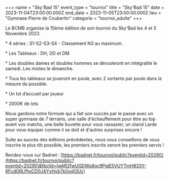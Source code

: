 +++
name = "Sky'Bad 15"
event_type = "tournoi"
title = "Sky'Bad 15"
date = 2023-11-04T23:00:00.000Z
end_date = 2023-11-05T23:00:00.000Z
lieu = "Gymnase Pierre de Coubertin"
categorie = "tournoi_adulte"
+++

Le BCMB organise la 15ème édition de son tournoi du Sky'Bad les 4 et 5 Novembre 2023.


\* 4 séries : S1-S2-S3-S4 - Classement N3 au maximum.


\* Les Tableaux : DH, DD et DM


\* Les doubles dames et doubles hommes se dérouleront en intégralité le samedi. Les mixtes le dimanche.


\* Tous les tableaux se joueront en poule, avec 2 sortants par poule dans la mesure du possible.


\* Un lot d’accueil par joueur


\* 2000€ de lots


Nous gardons notre formule qui a fait son succès par le passé avec un super gymnase de 7 terrains, une salle d'échauffement pour être au top avant vos matchs, une belle buvette pour vous rassasier, un stand Larde pour vous équiper comme il se doit et d'autres surprises encore !


Suite au succès des éditions précédentes, nous vous conseillons de vous inscrire le plus tôt possible, les premiers inscrits seront les premiers servis !


Rendez-vous sur Badnet : [https://badnet.fr/tournoi/public?eventid=20290](https://badnet.fr/tournoi/public?eventid=20290\&fbclid=IwAR2fwUGDWs8gc9PgjE5VUYTmH833Y-6FcdGRLPtoCD0J4YyHvb7kGodj3Uc)
